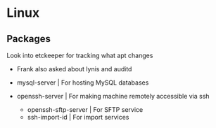 # Linux

## Packages

Look into etckeeper for tracking what apt changes
- Frank also asked about lynis and auditd

- mysql-server | For hosting MySQL databases
- openssh-server | For making machine remotely accessible via ssh
    - openssh-sftp-server | For SFTP service
    - ssh-import-id | For import services